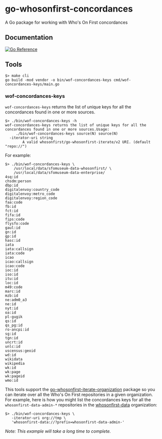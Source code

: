 # go-whosonfirst-concordances

A Go package for working with Who's On First concordances

## Documentation

[![Go Reference](https://pkg.go.dev/badge/github.com/whosonfirst/go-whosonfirst-concordances.svg)](https://pkg.go.dev/github.com/whosonfirst/go-whosonfirst-concordances)

## Tools

```
$> make cli
go build -mod vendor -o bin/wof-concordances-keys cmd/wof-concordances-keys/main.go
```

### wof-concordances-keys

`wof-concordances-keys` returns the list of unique keys for all the concordances found in one or more sources.

```
$> ./bin/wof-concordances-keys -h
wof-concordances-keys returns the list of unique keys for all the concordances found in one or more sources.Usage:
	 ./bin/wof-concordances-keys source(N) source(N)
  -iterator-uri string
    	A valid whosonfirst/go-whosonfirst-iterate/v2 URI. (default "repo://")
```

For example:

```
$> ./bin/wof-concordances-keys \
	/usr/local/data/sfomuseum-data-whosonfirst/ \
	/usr/local/data/sfomuseum-data-enterprise/
4sq:id
chsdm:person
dbp:id
digitalenvoy:country_code
digitalenvoy:metro_code
digitalenvoy:region_code
faa:code
fb:id
fct:id
fifa:id
fips:code
flysfo:code
gaul:id
gn:id
gp:id
hasc:id
iata
iata:callsign
iata:code
icao
icao:callsign
icao:code
ioc:id
iso:id
itu:id
loc:id
m49:code
marc:id
mzb:id
ne:adm0_a3
ne:id
nyt:id
oa:id
pl-gugik
qs:id
qs_pg:id
ro-ancpi:id
sg:id
tgn:id
uncrt:id
unlc:id
uscensus:geoid
wd:id
wikidata
wikipedia
wk:id
wk:page
wk:pageid
wmo:id
```

This tools support the [go-whosonfirst-iterate-organization](https://github.com/whosonfirst/go-whosonfirst-iterate-organization) package so you can iterate over all the Who's On First repositories in a given organization. For example, here is how you might list the concordances keys for all the `whosonfirst-data-admin-*` repositories in the [whosonfirst-data](https://github.com/whosonfirst-data/whosonfirst-data/) organization:

```
$> ./bin/wof-concordances-keys \
   -iterator-uri org://tmp \
   'whosonfirst-data://?prefix=whosonfirst-data-admin-'
```

_Note: This example will take a long time to complete._